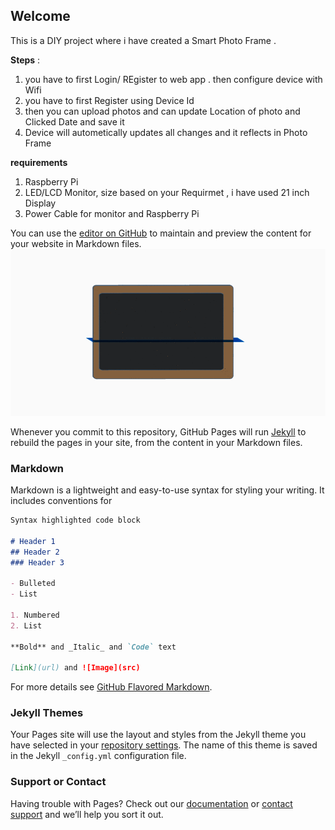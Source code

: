## Welcome

This is a DIY project where i have created a Smart Photo Frame  . 

**Steps** : 
 
  1. you have to first Login/ REgister to web app . then configure device with Wifi
  2.  you have to first Register using Device Id 
  3. then you can upload photos and can update Location of photo and Clicked Date and save it 
  4. Device will autometically updates all changes and it reflects in Photo Frame
 
**requirements**
1. Raspberry Pi
2. LED/LCD Monitor, size based on your Requirmet , i have used 21 inch Display
3. Power Cable for monitor and Raspberry Pi

You can use the [editor on GitHub](https://github.com/PiyushTri/SmartMirror/blob/master/frame_Layout_design.gif) to maintain and preview the content for your website in Markdown files.
![](frame_Layout_design.gif)

Whenever you commit to this repository, GitHub Pages will run [Jekyll](https://jekyllrb.com/) to rebuild the pages in your site, from the content in your Markdown files.

### Markdown

Markdown is a lightweight and easy-to-use syntax for styling your writing. It includes conventions for

```markdown
Syntax highlighted code block

# Header 1
## Header 2
### Header 3

- Bulleted
- List

1. Numbered
2. List

**Bold** and _Italic_ and `Code` text

[Link](url) and ![Image](src)
```

For more details see [GitHub Flavored Markdown](https://guides.github.com/features/mastering-markdown/).

### Jekyll Themes

Your Pages site will use the layout and styles from the Jekyll theme you have selected in your [repository settings](https://github.com/PiyushTri/SmartMirror/settings). The name of this theme is saved in the Jekyll `_config.yml` configuration file.

### Support or Contact


Having trouble with Pages? Check out our [documentation](https://help.github.com/categories/github-pages-basics/) or [contact support](https://github.com/contact) and we’ll help you sort it out.
